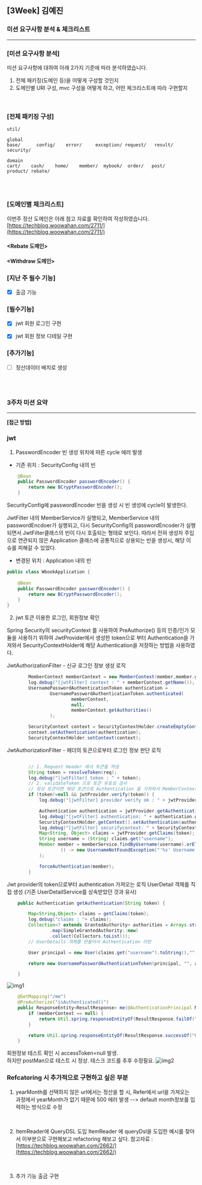 ## [3Week] 김예진

### 미션 요구사항 분석 & 체크리스트

---

### [미션 요구사항 분석]
미션 요구사항에 대하여 아래 2가지 기준에 따라 분석하였습니다. 
1. 전체 패키징(도메인 등)을 어떻게 구성할 것인지
2. 도메인별 URl 구성, mvc 구성을 어떻게 하고, 어떤 체크리스트에 따라 구현할지

<br>

### [전체 패키징 구성]

```
util/

global
base/      config/    error/     exception/ request/   result/    security/ 

domain
cart/    cash/    home/    member/  mybook/  order/   post/    product/ rebate/  


```
<br>

### [도메인별 체크리스트]

이번주 정산 도메인은 아래 참고 자료를 확인하여 작성하였습니다.  
[https://techblog.woowahan.com/2711/](https://techblog.woowahan.com/2711/)  

#### **<Rebate 도메인>**
#### **<Withdraw 도메인>**


### [지난 주 필수 기능]
- [x] 출금 기능 


### [필수기능]
- [x] jwt 회원 로그인 구현
- [x] jwt 회원 정보 디테일 구현


### [추가기능]
- [ ] 정산데이터 배치로 생성


<br>
<br> 

### 3주차 미션 요약

---

**[접근 방법]**

### jwt

1. PasswordEncoder 빈 생성 위치에 따른 cycle 에러 발생
- 기존 위치 : SecurityConfig 내의 빈
```java
    @Bean
    public PasswordEncoder passwordEncoder() {
        return new BCryptPasswordEncoder();
    }

```

SecurityConfig에 passwordEncoder 빈을 생성 시 빈 생성에 cycle이 발생한다.

JwtFilter 내의 MemberService가 실행되고, MemberService 내의 passwordEncdoer가 실행되고, 다시 SecurityConfig의 passwordEncoder가 실행되면서 JwtFilter클래스의 빈이 다시 호출되는 형태로 보인다.
따라서 전혀 생성자 주입으로 연관되지 않은 Application 클래스에 공통적으로 상용되는 빈을 생성시, 해당 이슈를 피해갈 수 있었다.

- 변경된 위치 : Application 내의 빈
```java
public class WbookApplication {
    
	@Bean
	public PasswordEncoder passwordEncoder() {
		return new BCryptPasswordEncoder();
	}
}
```

2. jwt 토큰 이용한 로그인, 회원정보 확인

Spring Security의 securityContext 를 사용하여 PreAuthorize() 등의 인증/인가 모듈을 사용하기 위하여
JwtProvider에서 생성한 token으로 부터 Authentication을 가져와서 SecurityContextHolder에 해당 Authentication을 저장하는 방법을 사용하였다.  

JwtAuthorizationFilter - 신규 로그인 정보 생성 로직
```java
        MemberContext memberContext = new MemberContext(member,member.genAuthorities());
        log.debug("[jwtFilter] context : " + memberContext.getName());
        UsernamePasswordAuthenticationToken authentication =
                UsernamePasswordAuthenticationToken.authenticated(
                        memberContext,
                        null,
                        memberContext.getAuthorities()
                );

        SecurityContext context = SecurityContextHolder.createEmptyContext();
        context.setAuthentication(authentication);
        SecurityContextHolder.setContext(context);
```

JwtAuthorizationFilter - 헤더의 토큰으로부터 로그인 정보 판단 로직
```java

        // 1. Request Header 에서 토큰을 꺼냄
        String token = resolveToken(req);
        log.debug("[jwtFilter] token : " + token);
        // 2. validateToken 으로 토큰 유효성 검사
        // 정상 토큰이면 해당 토큰으로 Authentication 을 가져와서 MemberContext 에 저장
        if (token!=null && jwtProvider.verify(token)) {
            log.debug("[jwtFilter] provider verify ok : " + jwtProvider.verify(token));

            Authentication authentication = jwtProvider.getAuthentication(token);
            log.debug("[jwtFilter] authentication: " + authentication.getName());
            SecurityContextHolder.getContext().setAuthentication(authentication);
            log.debug("[jwtFilter] securifycontext: " + SecurityContextHolder.getContext().getAuthentication().getName());
            Map<String, Object> claims = jwtProvider.getClaims(token);
            String username = (String) claims.get("username");
            Member member = memberService.findByUsername(username).orElseThrow(
                    () -> new UsernameNotFoundException("'%s' Username not found.".formatted(username))
            );

            forceAuthentication(member);
        }

```
Jwt provider의 token으로부터 authentication 가져오는 로직
UserDetail 객체를 직접 생성 (기존 UserDetailService를 상속받았던 것과 유사)
```java
    public Authentication getAuthentication(String token) {

        Map<String,Object> claims = getClaims(token);
        log.debug("claims : "+ claims);
        Collection<? extends GrantedAuthority> authorities = Arrays.stream(claims.get("authorities").toString().split(","))
                .map(SimpleGrantedAuthority::new)
                .collect(Collectors.toList());
        // UserDetails 객체를 만들어서 Authentication 리턴

        User principal = new User(claims.get("username").toString(),"",authorities);

        return new UsernamePasswordAuthenticationToken(principal, "", authorities);

    }
```

![img1](https://i.imgur.com/sjN7v59.png)


```java
    @GetMapping("/me")
    @PreAuthorize("isAuthenticated()")
    public ResponseEntity<ResultResponse> me(@AuthenticationPrincipal MemberContext memberContext) {
        if (memberContext == null) {
            return Util.spring.responseEntityOf(ResultResponse.failOf("GET_PROFILE_FAILED","로그인이 필요합니다.",null));
        }

        return Util.spring.responseEntityOf(ResultResponse.successOf("GET_PROFILE_OK","사용자 프로필",memberContext));
    }
```
회원정보 테스트 확인 시 accessToken=null 발생.   
하지만 postMan으로 테스트 시 정상. 테스크 코드를 추후 수정필요.
![img2](https://i.imgur.com/WpRXBdb.png)



### Refcatoring 시 추가적으로 구현하고 싶은 부분  

1. yearMonth를 선택하지 않은 url에서는 정산을 할 시, Refer에서 url을 가져오는 과정에서 yearMonth가 없기 때문에 500 에러 발생
--> default month정보를 입력하는 방식으로 수정   
<br>


2. ItemReader에 QueryDSL 도입
ItemReader 에 queryDsl을 도입한 예시를 찾아서 이부분으로 구현해보고 refactoring 해보고 싶다.
참고자료 : [https://techblog.woowahan.com/2662/](https://techblog.woowahan.com/2662/)  
<br>

3. 추가 기능 출금 구현
